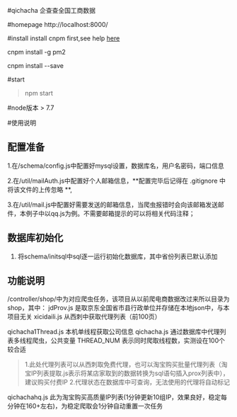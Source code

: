 #qichacha
企查查全国工商数据

#homepage
http://localhost:8000/

#install
install cnpm first,see help [here](http://npm.taobao.org/)

cnpm install -g pm2

cnpm install --save

#start
> npm start

#node版本 > 7.7


#使用说明
## 配置准备
1.在/schema/config.js中配置好mysql设置，数据库名，用户名密码，端口信息

2.在/util/mailAuth.js中配置好个人邮箱信息，**配置完毕后记得在  .gitignore 中将该文件的上传忽略 **,

3.在/util/mail.js中配置好需要发送的邮箱信息，当爬虫报错时会向该邮箱发送邮件，本例子中以qq.js为例。不需要邮箱提示的可以将相关代码注释；

## 数据库初始化
1. 将schema/initsql中sql逐一运行初始化数据库，其中省份列表已默认添加

## 功能说明
/controller/shop/中为对应爬虫任务，该项目从以前爬电商数据改过来所以目录为shop，其中：
jdProv.js 是取京东全国省市县行政单位并存储在本地json中，与本项目无关
xicidaili.js 从西刺中获取代理列表（前100页）

qichacha1Thread.js 本机单线程获取公司信息
qichacha.js 通过数据库中代理列表多线程爬虫，公共变量 THREAD_NUM 表示同时爬取线程数，实测设在100个较合适
> 1.此处代理列表可以从西刺取免费代理，也可以淘宝购买批量代理列表（淘宝IP列表提取.js表示将某店家取到的数据转换为sql语句插入prox列表中），建议购买付费IP
> 2.代理状态在数据库中可查询，无法使用的代理将自动标记

qichachahq.js 此为淘宝购买高质量IP列表(1分钟更新10组IP，效果良好，稳定每分钟在160+左右)，为稳定爬取会1分钟自动重置一次任务
